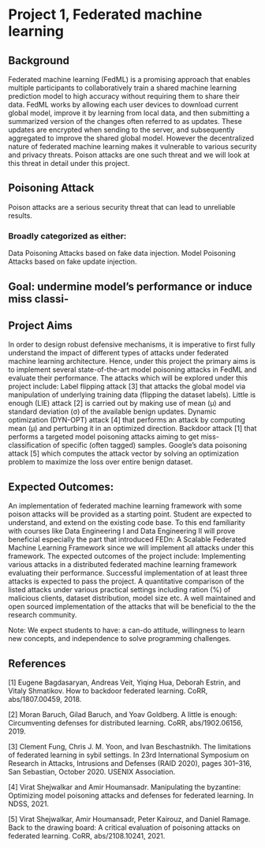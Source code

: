 # Project 1, Federated machine learning

## Background
Federated machine learning (FedML) is a promising approach that enables multiple participants to collaboratively train a shared machine
learning prediction model to high accuracy without requiring them to share their data. FedML works by allowing each user devices to download
current global model, improve it by learning from local data, and then submitting a summarized version of the changes often referred to as
updates. These updates are encrypted when sending to the server, and subsequently aggregated to improve the shared global model. However
the decentralized nature of federated machine learning makes it vulnerable to various security and privacy threats. Poison attacks are one such
threat and we will look at this threat in detail under this project.

## Poisoning Attack
Poison attacks are a serious security threat that can lead to unreliable results. 

### Broadly categorized as either:
Data Poisoning Attacks based on fake data injection.
Model Poisoning Attacks based on fake update injection.

## Goal: undermine model’s performance or induce miss classi-

## Project Aims
In order to design robust defensive mechanisms, it is imperative to first fully understand the impact of different types of attacks under federated
machine learning architecture. Hence, under this project the primary aims is to implement several state-of-the-art model poisoning attacks in
FedML and evaluate their performance. The attacks which will be explored under this project include:
Label flipping attack [3] that attacks the global model via manipulation of underlying training data (flipping the dataset labels).
Little is enough (LIE) attack [2] is carried out by making use of mean (μ) and standard deviation (σ) of the available benign updates.
Dynamic optimization (DYN-OPT) attack [4] that performs an attack by computing mean (μ) and perturbing it in an optimized direction.
Backdoor attack [1] that performs a targeted model poisoning attacks aiming to get miss-classification of specific (often tagged) samples.
Google’s data poisoning attack [5] which computes the attack vector by solving an optimization problem to maximize the loss over entire
benign dataset.

## Expected Outcomes:
An implementation of federated machine learning framework with some poison attacks will be provided as a starting point. Student are
expected to understand, and extend on the existing code base. To this end familiarity with courses like Data Engineering I and Data Engineering
II will prove beneficial especially the part that introduced FEDn: A Scalable Federated Machine Learning Framework since we will implement all
attacks under this framework. The expected outcomes of the project include:
Implementing various attacks in a distributed federated machine learning framework evaluating their performance. Successful
implementation of at least three attacks is expected to pass the project.
A quantitative comparison of the listed attacks under various practical settings including ration (%) of malicious clients, dataset distribution,
model size etc. A well maintained and open sourced implementation of the attacks that will be beneficial to the the research community.

Note: We expect students to have: a can-do attitude, willingness to learn new concepts, and independence to solve programming challenges.

## References
[1] Eugene Bagdasaryan, Andreas Veit, Yiqing Hua, Deborah Estrin, and Vitaly Shmatikov. How to backdoor federated learning. CoRR, abs/1807.00459, 2018.

[2] Moran Baruch, Gilad Baruch, and Yoav Goldberg. A little is enough: Circumventing defenses for distributed learning. CoRR, abs/1902.06156, 2019.

[3] Clement Fung, Chris J. M. Yoon, and Ivan Beschastnikh. The limitations of federated learning in sybil settings. In 23rd International Symposium on Research in Attacks,
Intrusions and Defenses (RAID 2020), pages 301–316, San Sebastian, October 2020. USENIX Association.

[4] Virat Shejwalkar and Amir Houmansadr. Manipulating the byzantine: Optimizing model poisoning attacks and defenses for federated learning. In NDSS, 2021.

[5] Virat Shejwalkar, Amir Houmansadr, Peter Kairouz, and Daniel Ramage. Back to the drawing board: A critical evaluation of poisoning attacks on federated learning.
CoRR, abs/2108.10241, 2021.

